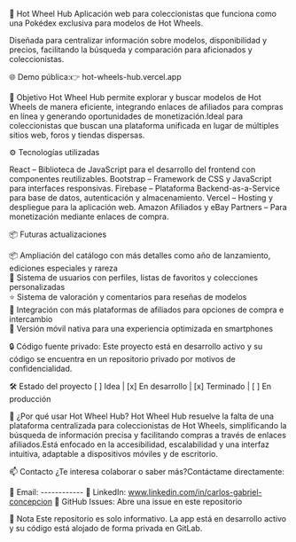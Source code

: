 🚗 Hot Wheel Hub
Aplicación web para coleccionistas que funciona como una Pokédex exclusiva para modelos de Hot Wheels.  

Diseñada para centralizar información sobre modelos, disponibilidad y precios, facilitando la búsqueda y comparación para aficionados y coleccionistas.


  


🌐 Demo pública:👉 hot-wheels-hub.vercel.app

🎯 Objetivo
Hot Wheel Hub permite explorar y buscar modelos de Hot Wheels de manera eficiente, integrando enlaces de afiliados para compras en línea y generando oportunidades de monetización.Ideal para coleccionistas que buscan una plataforma unificada en lugar de múltiples sitios web, foros y tiendas dispersas.

⚙️ Tecnologías utilizadas

React – Biblioteca de JavaScript para el desarrollo del frontend con componentes reutilizables.
Bootstrap – Framework de CSS y JavaScript para interfaces responsivas.
Firebase – Plataforma Backend-as-a-Service para base de datos, autenticación y almacenamiento.
Vercel – Hosting y despliegue para la aplicación web.
Amazon Afiliados y eBay Partners – Para monetización mediante enlaces de compra.


📦 Futuras actualizaciones

📦 Ampliación del catálogo con más detalles como año de lanzamiento, ediciones especiales y rareza  
👤 Sistema de usuarios con perfiles, listas de favoritos y colecciones personalizadas  
⭐ Sistema de valoración y comentarios para reseñas de modelos  
🛒 Integración con más plataformas de afiliados para opciones de compra e intercambio  
📱 Versión móvil nativa para una experiencia optimizada en smartphones


🔒 Código fuente privado: Este proyecto está en desarrollo activo y su código se encuentra en un repositorio privado por motivos de confidencialidad.


🛠️ Estado del proyecto
[ ] Idea | [x] En desarrollo | [x] Terminado | [ ] En producción

📍 ¿Por qué usar Hot Wheel Hub?
Hot Wheel Hub resuelve la falta de una plataforma centralizada para coleccionistas de Hot Wheels, simplificando la búsqueda de información precisa y facilitando compras a través de enlaces afiliados.Está enfocado en la accesibilidad, escalabilidad y una interfaz intuitiva, adaptable a dispositivos móviles y de escritorio.

📫 Contacto
¿Te interesa colaborar o saber más?Contáctame directamente:

📧 Email: ------------
💼 LinkedIn: www.linkedin.com/in/carlos-gabriel-concepcion
💬 GitHub Issues: Abre una issue en este repositorio


📝 Nota
Este repositorio es solo informativo. La app está en desarrollo activo y su código está alojado de forma privada en GitLab.
